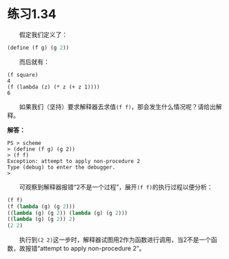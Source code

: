 # 练习1.34
&emsp;&emsp;假定我们定义了：
```lisp
(define (f g) (g 2))
```
&emsp;&emsp;而后就有：
```shell
(f square)
4
(f (lambda (z) (* z (+ z 1))))
6
```
&emsp;&emsp;如果我们（坚持）要求解释器去求值`(f f)`，那会发生什么情况呢？请给出解释。  

**解答：**  
```shell
PS > scheme
> (define (f g) (g 2))
> (f f)
Exception: attempt to apply non-procedure 2
Type (debug) to enter the debugger.
>
```
&emsp;&emsp;可观察到解释器报错“2不是一个过程”，展开`(f f)`的执行过程以便分析：
```lisp
(f f)
(f (lambda (g) (g 2)))
((lambda (g) (g 2)) (lambda (g) (g 2)))
((lambda (g) (g 2)) 2)
(2 2)
```
&emsp;&emsp;执行到`(2 2)`这一步时，解释器试图用2作为函数进行调用，当2不是一个函数，故报错“attempt to apply non-procedure 2”。